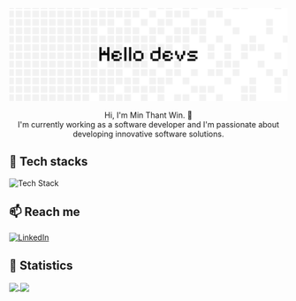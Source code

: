 ![profile banner](/github%20banner%201st-2.png "profile banner")

<div align="center">Hi, I'm Min Thant Win. 👋</div>
<div align="center">I'm currently working as a software developer and I'm passionate about developing innovative software solutions.</div>

## 🌱 Tech stacks
<img 
  src="https://github-readme-tech-stack.vercel.app/api/cards?title=Tech+Stack&lineCount=1&width=700&hideTitle=true&line1=react%2Creact%2C0000FF%3Btypescript%2CTypescript%2C0000FF%3Bspring%2Cspring%2C6DB33F%3Blaravel%2Claravel%2CFF2D20%3Bmysql%2Cmysql%2CF29111%3B" 
  alt="Tech Stack" 
/>

## 📫 Reach me
<a href="https://www.linkedin.com/in/min-thant-win-960437212/">
  <img 
    src="https://upload.wikimedia.org/wikipedia/commons/c/ca/LinkedIn_logo_initials.png" 
    alt="LinkedIn" 
    height="24"
  >
</a>

<!-- statistics -->
## :satellite: Statistics
<a href="https://github.com/minthant2003/github-readme-stats">
  <img height=200 align="center" src="https://github-readme-stats.vercel.app/api?username=minthant2003" />
</a>
<a href="https://github.com/minthant2003/convoychat">
  <img height=200 align="center" src="https://github-readme-stats.vercel.app/api/top-langs?username=minthant2003&layout=compact&langs_count=8&card_width=320" />
</a>

<!--
https://www.linkedin.com/in/min-thant-win-960437212/
**minthant2003/minthant2003** is a ✨ _special_ ✨ repository because its `README.md` (this file) appears on your GitHub profile.

Here are some ideas to get you started:

- 🔭 I’m currently working on ...
- 🌱 I’m currently learning ...
- 👯 I’m looking to collaborate on ...
- 🤔 I’m looking for help with ...
- 💬 Ask me about ...
- 📫 How to reach me: ...
- 😄 Pronouns: ...
- ⚡ Fun fact: ...
-->
